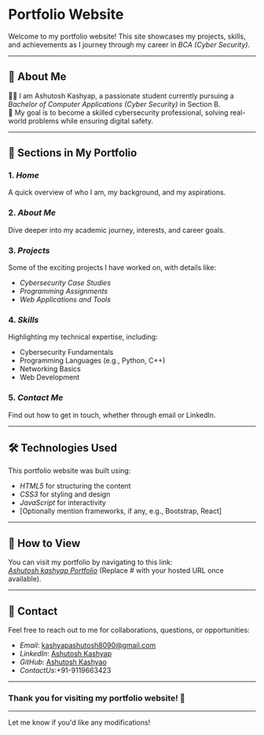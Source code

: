 # Portfolio Website  

Welcome to my portfolio website! This site showcases my projects, skills, and achievements as I journey through my career in *BCA (Cyber Security)*.  

---

## 🚀 About Me  
👩‍🎓 I am Ashutosh Kashyap, a passionate student currently pursuing a *Bachelor of Computer Applications (Cyber Security)* in Section B.  
🎯 My goal is to become a skilled cybersecurity professional, solving real-world problems while ensuring digital safety.  

---

## 📂 Sections in My Portfolio  

### 1. *Home*  
A quick overview of who I am, my background, and my aspirations.  

### 2. *About Me*  
Dive deeper into my academic journey, interests, and career goals.  

### 3. *Projects*  
Some of the exciting projects I have worked on, with details like:  
- *Cybersecurity Case Studies*  
- *Programming Assignments*  
- *Web Applications and Tools*  

### 4. *Skills*  
Highlighting my technical expertise, including:  
- Cybersecurity Fundamentals  
- Programming Languages (e.g., Python, C++)  
- Networking Basics  
- Web Development  

### 5. *Contact Me*  
Find out how to get in touch, whether through email or LinkedIn.  

---

## 🛠 Technologies Used  
This portfolio website was built using:  
- *HTML5* for structuring the content  
- *CSS3* for styling and design  
- *JavaScript* for interactivity  
- [Optionally mention frameworks, if any, e.g., Bootstrap, React]  

---

## 🌟 How to View  
You can visit my portfolio by navigating to this link:  
*[Ashutosh kashyap Portfolio](#)* (Replace # with your hosted URL once available).  

---

## 📧 Contact  
Feel free to reach out to me for collaborations, questions, or opportunities:  
- *Email*: kashyapashutosh8090@gmail.com  
- *LinkedIn*: [Ashutosh Kashyap](https://www.linkedin.com/in/ashutosh-kashyap-034849229/)  
- *GitHub*: [Ashutosh Kashyao](https://github.com/ashutoshkashyap01)  
- *ContactUs*:+91-9119663423 
---

### Thank you for visiting my portfolio website! 🚀  

---

Let me know if you'd like any modifications!
